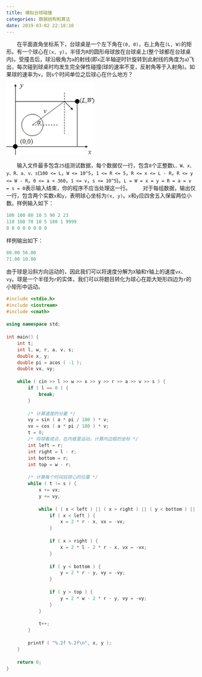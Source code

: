 ```yaml
---
title: 模拟台球碰撞
categories: 数据结构和算法
date: 2019-03-02 22:18:10
---
```

&emsp;&emsp;在平面直角坐标系下，台球桌是一个左下角在`(0, 0)`，右上角在`(L, W)`的矩形。有一个球心在`(x, y)`，半径为`R`的圆形母球放在台球桌上(整个球都在台球桌内)。受撞击后，球沿极角为`a`的射线(即`x`正半轴逆时针旋转到此射线的角度为`a`)飞出，每次碰到球桌时均发生完全弹性碰撞(球的速率不变，反射角等于入射角)。如果球的速率为`v`，则`s`个时间单位之后球心在什么地方？<!--more-->

<img src="./模拟台球碰撞/1.png" height="190" width="235">

&emsp;&emsp;输入文件最多包含`25`组测试数据，每个数据仅一行，包含`8`个正整数`L、W、x、y、R、a、v、s`(`100 <= L`，`W <= 10^5`，`1 <= R <= 5`，`R <= x <= L - R`，`R <= y <= W - R`，`0 <= a < 360`，`1 <= v`，`s <= 10^5`)。`L = W = x = y = R = a = v = s = 0`表示输入结束，你的程序不应当处理这一行。
&emsp;&emsp;对于每组数据，输出仅一行，包含两个实数`x`和`y`，表明球心坐标为`(x, y)`。`x`和`y`应四舍五入保留两位小数。样例输入如下：

``` cpp
100 100 80 10 5 90 2 23
110 100 70 10 5 180 1 9999
0 0 0 0 0 0 0 0
```

样例输出如下：

``` cpp
80.00 56.00
71.00 10.00
```

由于球是沿斜方向运动的，因此我们可以将速度分解为`X`轴和`Y`轴上的速度`vx`、`vy`。球是一个半径为`r`的实体，我们可以将题目转化为球心在距大矩形四边为`r`的小矩形中运动。

``` cpp
#include <stdio.h>
#include <iostream>
#include <cmath>

using namespace std;

int main() {
    int t;
    int l, w, r, a, v, s;
    double x, y;
    double pi = acos ( -1 );
    double vx, vy;

    while ( cin >> l >> w >> x >> y >> r >> a >> v >> s ) {
        if ( l == 0 ) {
            break;
        }

        /* 计算速度的分量 */
        vy = sin ( a * pi / 180 ) * v;
        vx = cos ( a * pi / 180 ) * v;
        t = 0;
        /* 将球看成点，在内框里运动。计算内边框的坐标 */
        int left = r;
        int right = l - r;
        int bottom = r;
        int top = w - r;

        /* 计算每个时间后球心的位置 */
        while ( t != s ) {
            x += vx;
            y += vy;

            while ( ( x < left ) || ( x > right ) || ( y < bottom ) || ( y > top ) ) {
                if ( x < left ) {
                    x = 2 * r - x, vx = -vx;
                }

                if ( x > right ) {
                    x = 2 * l - 2 * r - x, vx = -vx;
                }

                if ( y < bottom ) {
                    y = 2 * r - y, vy = -vy;
                }

                if ( y > top ) {
                    y = 2 * w - 2 * r - y, vy = -vy;
                }
            }

            t++;
        }

        printf ( "%.2f %.2f\n", x, y );
    }

    return 0;
}
```